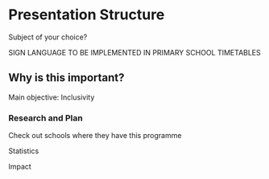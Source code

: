 # Presentation Structure

Subject of your choice?

<p> SIGN LANGUAGE TO BE IMPLEMENTED IN PRIMARY SCHOOL TIMETABLES </p>


## Why is this important?

Main objective: Inclusivity

### Research and Plan

Check out schools where they have this programme
<p> Statistics </p>
<p> Impact </p>
